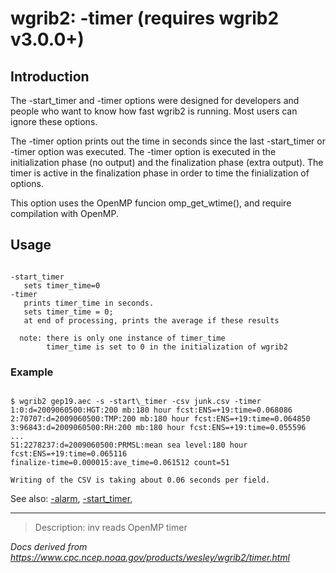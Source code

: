# wgrib2: -timer (requires wgrib2 v3.0.0+)

## Introduction

The -start_timer
and -timer options were designed for developers
and people who want to know how fast wgrib2 is running. Most users
can ignore these options.

The -timer option prints out the
time in seconds since the last -start_timer
or -timer
option was executed. The -timer option is
executed in the initialization phase (no output) and the
finalization phase (extra output). The timer is active
in the finalization phase in order to time the finialization of
options.

This option uses the OpenMP funcion omp_get_wtime(), and require
compilation with OpenMP.

## Usage

```

-start_timer
   sets timer_time=0
-timer
   prints timer_time in seconds.
   sets timer_time = 0;
   at end of processing, prints the average if these results

  note: there is only one instance of timer_time
        timer_time is set to 0 in the initialization of wgrib2

```

### Example

```

$ wgrib2 gep19.aec -s -start\_timer -csv junk.csv -timer
1:0:d=2009060500:HGT:200 mb:180 hour fcst:ENS=+19:time=0.068086
2:70707:d=2009060500:TMP:200 mb:180 hour fcst:ENS=+19:time=0.064850
3:96843:d=2009060500:RH:200 mb:180 hour fcst:ENS=+19:time=0.055596
...
51:2278237:d=2009060500:PRMSL:mean sea level:180 hour fcst:ENS=+19:time=0.065116
finalize-time=0.000015:ave_time=0.061512 count=51

Writing of the CSV is taking about 0.06 seconds per field.

```

See also:
[-alarm](./alarm.md),
[-start_timer](./start_timer.md),

---

> Description: inv reads OpenMP timer

_Docs derived from <https://www.cpc.ncep.noaa.gov/products/wesley/wgrib2/timer.html>_
